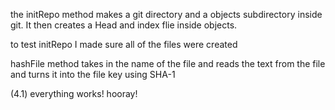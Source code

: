 the initRepo method makes a git directory and a objects subdirectory inside git. It then creates a Head and index flie inside objects.

to test initRepo I made sure all of the files were created

hashFile method takes in the name of the file and reads the text from the file and turns it into the file key using SHA-1

(4.1) everything works! hooray!